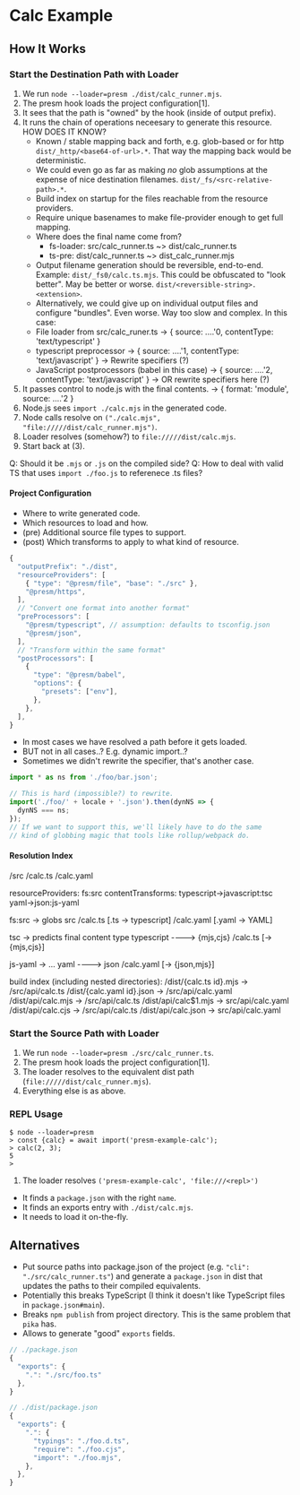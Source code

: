 # Calc Example

## How It Works

### Start the Destination Path with Loader

1. We run `node --loader=presm ./dist/calc_runner.mjs`.
2. The presm hook loads the project configuration[1].
3. It sees that the path is "owned" by the hook (inside of output prefix).
4. It runs the chain of operations neceesary to generate this resource.
   HOW DOES IT KNOW?
   * Known / stable mapping back and forth, e.g. glob-based or for
     http `dist/_http/<base64-of-url>.*`. That way the mapping back would
     be deterministic.
   * We could even go as far as making *no* glob assumptions at the expense
     of nice destination filenames.
     `dist/_fs/<src-relative-path>.*`.
   * Build index on startup for the files reachable from the resource providers.
   * Require unique basenames to make file-provider enough to get full mapping.
   * Where does the final name come from?
     - fs-loader: src/calc_runner.ts ~> dist/calc_runner.ts
     - ts-pre: dist/calc_runner.ts ~> dist_calc_runner.mjs
   * Output filename generation should be reversible, end-to-end.
     Example: `dist/_fs0/calc.ts.mjs`. This could be obfuscated to
     "look better". May be better or worse.
     `dist/<reversible-string>.<extension>`.
   * Alternatively, we could give up on individual output files
     and configure "bundles". Even worse. Way too slow and complex.
   In this case:
   * File loader from src/calc_runer.ts
     -> { source: ....'0, contentType: 'text/typescript' }
   * typescript preprocessor
     -> { source: ....'1, contentType: 'text/javascript' }
     -> Rewrite specifiers (?)
   * JavaScript postprocessors (babel in this case)
     -> { source: ....'2, contentType: 'text/javascript' }
     -> OR rewrite specifiers here (?)
5. It passes control to node.js with the final contents.
     -> { format: 'module', source: ....'2 }
6. Node.js sees `import ./calc.mjs` in the generated code.
7. Node calls resolve on `("./calc.mjs", "file://///dist/calc_runner.mjs")`.
8. Loader resolves (somehow?) to `file://///dist/calc.mjs`.
9. Start back at (3).

Q: Should it be `.mjs` or `.js` on the compiled side?
Q: How to deal with valid TS that uses `import ./foo.js`
   to referenece .ts files?

#### Project Configuration

* Where to write generated code.
* Which resources to load and how.
* (pre) Additional source file types to support.
* (post) Which transforms to apply to what kind of resource.

```js
{
  "outputPrefix": "./dist",
  "resourceProviders": [
    { "type": "@presm/file", "base": "./src" },
    "@presm/https",
  ],
  // "Convert one format into another format"
  "preProcessors": [
    "@presm/typescript", // assumption: defaults to tsconfig.json
    "@presm/json",
  ],
  // "Transform within the same format"
  "postProcessors": [
    {
      "type": "@presm/babel",
      "options": {
        "presets": ["env"],
      },
    },
  ],
}
```

* In most cases we have resolved a path before it gets loaded.
* BUT not in all cases..? E.g. dynamic import..?
* Sometimes we didn't rewrite the specifier, that's another case.

```ts
import * as ns from './foo/bar.json';

// This is hard (impossible?) to rewrite.
import('./foo/' + locale + '.json').then(dynNS => {
  dynNS === ns;
});
// If we want to support this, we'll likely have to do the same
// kind of globbing magic that tools like rollup/webpack do.
```

#### Resolution Index

/src
  /calc.ts
  /calc.yaml

resourceProviders:
  fs:src
contentTransforms:
  typescript->javascript:tsc
  yaml->json:js-yaml

fs:src -> globs src
  /calc.ts [.ts -> typescript]
  /calc.yaml [.yaml -> YAML]

tsc -> predicts final content type
  typescript ----> {mjs,cjs}
  /calc.ts [-> {mjs,cjs}]

js-yaml -> ...
  yaml ----> json
  /calc.yaml [-> {json,mjs}]

build index (including nested directories):
  /dist/{calc.ts id}.mjs -> /src/api/calc.ts
  /dist/{calc.yaml id}.json -> /src/api/calc.yaml
  /dist/api/calc.mjs -> /src/api/calc.ts
  /dist/api/calc$1.mjs -> src/api/calc.yaml
  /dist/api/calc.cjs -> /src/api/calc.ts
  /dist/api/calc.json -> src/api/calc.yaml

### Start the Source Path with Loader

1. We run `node --loader=presm ./src/calc_runner.ts`.
2. The presm hook loads the project configuration[1].
3. The loader resolves to the equivalent dist path
   (`file://///dist/calc_runner.mjs`).
4. Everything else is as above.

### REPL Usage

```stdout
$ node --loader=presm
> const {calc} = await import('presm-example-calc');
> calc(2, 3);
5
>
```

1. The loader resolves `('presm-example-calc', 'file:///<repl>')`
  * It finds a `package.json` with the right `name`.
  * It finds an exports entry with `./dist/calc.mjs`.
  * It needs to load it on-the-fly.

## Alternatives

* Put source paths into package.json of the project
  (e.g. `"cli": "./src/calc_runner.ts"`)
  and generate a `package.json` in dist that updates the
  paths to their compiled equivalents.
* Potentially this breaks TypeScript (I think it doesn't like
  TypeScript files in `package.json#main`).
* Breaks `npm publish` from project directory.
  This is the same problem that `pika` has.
* Allows to generate "good" `exports` fields.

```js
// ./package.json
{
  "exports": {
    ".": "./src/foo.ts"
  },
}

// ./dist/package.json
{
  "exports": {
    ".": {
      "typings": "./foo.d.ts",
      "require": "./foo.cjs",
      "import": "./foo.mjs",
    },
  },
}
```
